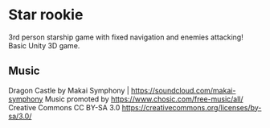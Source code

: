 # Star rookie
3rd person starship game with fixed navigation and enemies attacking! Basic Unity 3D game.


## Music
Dragon Castle by Makai Symphony | https://soundcloud.com/makai-symphony
Music promoted by https://www.chosic.com/free-music/all/
Creative Commons CC BY-SA 3.0
https://creativecommons.org/licenses/by-sa/3.0/
 